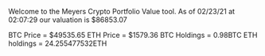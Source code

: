 Welcome to the Meyers Crypto Portfolio Value tool. 
As of 02/23/21 at 02:07:29 our valuation is $86853.07 

BTC Price = $49535.65
 ETH Price = $1579.36
BTC Holdings = 0.98BTC
 ETH holdings = 24.255477532ETH 

